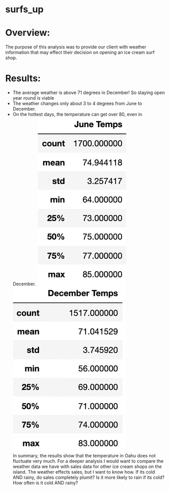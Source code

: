 # surfs_up

# Overview:
The purpose of this analysis was to provide our client with weather information that may effect their decision on opening an ice cream surf shop.
# Results: 
* The average weather is above 71 degrees in December! So staying open year round is viable
* The weather changes only about 3 to 4 degrees from June to December.
* On the hottest days, the temperature can get over 80, even in December.
![June](https://github.com/James-Harkin/surfs_up/blob/main/Resources/June_temps.png?) 
![December](https://github.com/James-Harkin/surfs_up/blob/main/Resources/December_temps.png?) <br>
In summary, the results show that the temperature in Oahu does not fluctuate very much. For a deeper analysis I would want to compare the weather data we have with sales data for other ice cream shops on the island. The weather effects sales, but I want to know how. If its cold AND rainy, do sales completely plumit? Is it more likely to rain if its cold? How often is it cold AND rainy?
